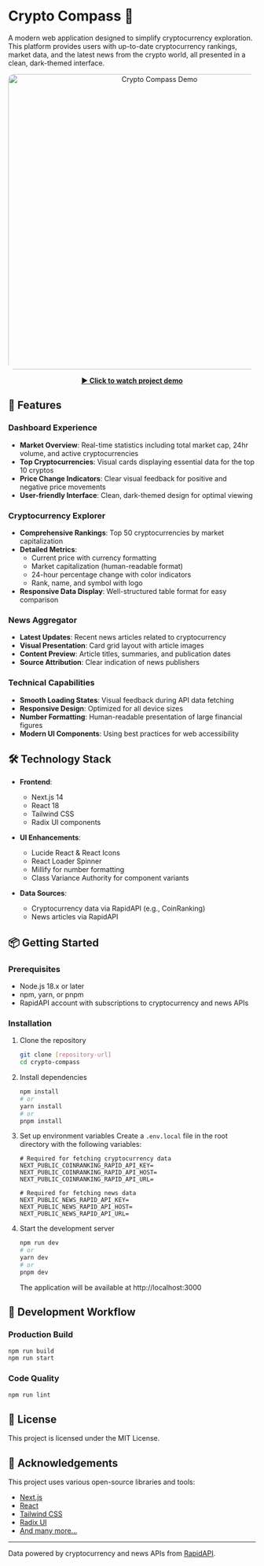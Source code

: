 # Crypto Compass 🧭

A modern web application designed to simplify cryptocurrency exploration. This platform provides users with up-to-date cryptocurrency rankings, market data, and the latest news from the crypto world, all presented in a clean, dark-themed interface.

<div align="center">
  <a href="https://www.marwan-boudiab.com/projects/crypto-compass#demo">
    <img src="https://crrwymojtb.ufs.sh/f/0ge4q9E4PJeZUfApWAIFCZb5kY3ph4UrfyEsPVXTDdW2SJgK" alt="Crypto Compass Demo" width="600" style="border-radius: 12px;">
    <br>
    <p><strong>▶️ Click to watch project demo</strong></p>
  </a>
</div>

## 🚀 Features

### Dashboard Experience
- **Market Overview**: Real-time statistics including total market cap, 24hr volume, and active cryptocurrencies
- **Top Cryptocurrencies**: Visual cards displaying essential data for the top 10 cryptos
- **Price Change Indicators**: Clear visual feedback for positive and negative price movements
- **User-friendly Interface**: Clean, dark-themed design for optimal viewing

### Cryptocurrency Explorer
- **Comprehensive Rankings**: Top 50 cryptocurrencies by market capitalization
- **Detailed Metrics**:
  - Current price with currency formatting
  - Market capitalization (human-readable format)
  - 24-hour percentage change with color indicators
  - Rank, name, and symbol with logo
- **Responsive Data Display**: Well-structured table format for easy comparison

### News Aggregator
- **Latest Updates**: Recent news articles related to cryptocurrency
- **Visual Presentation**: Card grid layout with article images
- **Content Preview**: Article titles, summaries, and publication dates
- **Source Attribution**: Clear indication of news publishers

### Technical Capabilities
- **Smooth Loading States**: Visual feedback during API data fetching
- **Responsive Design**: Optimized for all device sizes
- **Number Formatting**: Human-readable presentation of large financial figures
- **Modern UI Components**: Using best practices for web accessibility

## 🛠️ Technology Stack

- **Frontend**:
  - Next.js 14
  - React 18
  - Tailwind CSS
  - Radix UI components

- **UI Enhancements**:
  - Lucide React & React Icons
  - React Loader Spinner
  - Millify for number formatting
  - Class Variance Authority for component variants

- **Data Sources**:
  - Cryptocurrency data via RapidAPI (e.g., CoinRanking)
  - News articles via RapidAPI

## 📦 Getting Started

### Prerequisites
- Node.js 18.x or later
- npm, yarn, or pnpm
- RapidAPI account with subscriptions to cryptocurrency and news APIs

### Installation

1. Clone the repository
   ```bash
   git clone [repository-url]
   cd crypto-compass
   ```

2. Install dependencies
   ```bash
   npm install
   # or
   yarn install
   # or
   pnpm install
   ```

3. Set up environment variables
   Create a `.env.local` file in the root directory with the following variables:
   ```
   # Required for fetching cryptocurrency data
   NEXT_PUBLIC_COINRANKING_RAPID_API_KEY=
   NEXT_PUBLIC_COINRANKING_RAPID_API_HOST=
   NEXT_PUBLIC_COINRANKING_RAPID_API_URL=

   # Required for fetching news data
   NEXT_PUBLIC_NEWS_RAPID_API_KEY=
   NEXT_PUBLIC_NEWS_RAPID_API_HOST=
   NEXT_PUBLIC_NEWS_RAPID_API_URL=
   ```

4. Start the development server
   ```bash
   npm run dev
   # or
   yarn dev
   # or
   pnpm dev
   ```
   The application will be available at http://localhost:3000

## 🔧 Development Workflow

### Production Build
```bash
npm run build
npm run start
```

### Code Quality
```bash
npm run lint
```

## 📄 License

This project is licensed under the MIT License.

## 🙏 Acknowledgements

This project uses various open-source libraries and tools:
- [Next.js](https://nextjs.org/)
- [React](https://reactjs.org/)
- [Tailwind CSS](https://tailwindcss.com/)
- [Radix UI](https://www.radix-ui.com/)
- [And many more...](#)

---

Data powered by cryptocurrency and news APIs from [RapidAPI](https://rapidapi.com/).